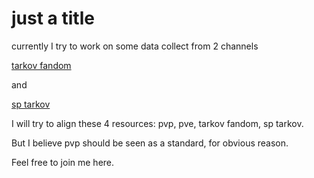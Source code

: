 # just a title
currently I try to work on some data collect from 2 channels

[tarkov fandom](https://escapefromtarkov.fandom.com/)

and

[sp tarkov](https://dev.sp-tarkov.com/SPT/Server/src/branch/3.10.0-DEV/project/assets/database)

I will try to align these 4 resources: pvp, pve, tarkov fandom, sp tarkov.

But I believe pvp should be seen as a standard, for obvious reason.

Feel free to join me here.